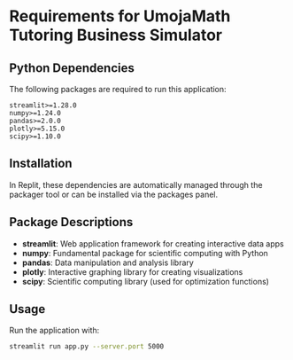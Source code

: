 # Requirements for UmojaMath Tutoring Business Simulator

## Python Dependencies

The following packages are required to run this application:

```
streamlit>=1.28.0
numpy>=1.24.0
pandas>=2.0.0
plotly>=5.15.0
scipy>=1.10.0
```

## Installation

In Replit, these dependencies are automatically managed through the packager tool or can be installed via the packages panel.

## Package Descriptions

- **streamlit**: Web application framework for creating interactive data apps
- **numpy**: Fundamental package for scientific computing with Python
- **pandas**: Data manipulation and analysis library
- **plotly**: Interactive graphing library for creating visualizations
- **scipy**: Scientific computing library (used for optimization functions)

## Usage

Run the application with:
```bash
streamlit run app.py --server.port 5000
```